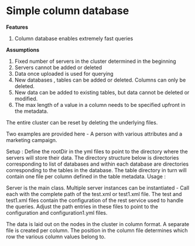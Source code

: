 # **Simple column database**
**Features**
1. Column database enables extremely fast queries

**Assumptions**
1. Fixed number of servers in the cluster determined in the beginning 
2. Servers cannot be added or deleted 
3. Data once uploaded is used for querying
4. New databases , tables can be added or deleted. Columns can only be deleted.
5. New data can be added to existing tables, but data cannot be deleted or modified.
6. The max length of a value in a column needs to be specified upfront in the metadata.

The entire cluster can be reset by deleting the underlying files. 

Two examples are provided here - A person with various attributes and a marketing campaign. 

Setup : 
Define the rootDir in the yml files to point to the directory where the servers will store their data.
The directory structure below is directories corresponding to list of databases and within each database are directories corresponding to the tables in the database. 
The table directory in turn will contain one file per column defined in the table metadata.
Usage : 

Server is the main class. 
Multiple server instances can be instantiated - Call each with the complete path of the test.xml or test1.xml file.
The test and test1.xml files contain the configuration of the rest service used to handle the queries.
Adjust the path entries in these files to point to the configuration and configuration1.yml files. 


The data is laid out on the nodes in the cluster in column format. A separate file is created per column. 
The position in the column file determines which row the various column values belong to. 
